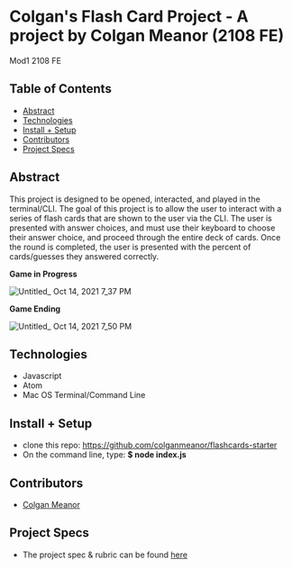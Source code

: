 
# Colgan's Flash Card Project - A project by Colgan Meanor (2108 FE)
Mod1 2108 FE

## Table of Contents
  - [Abstract](#abstract)
  - [Technologies](#technologies)
  - [Install + Setup](#set-up)
  - [Contributors](#contributors)
  - [Project Specs](#project-specs)

## Abstract
  This project is designed to be opened, interacted, and played in the terminal/CLI. The goal of this project is to allow the user to interact with a series of flash cards that are shown to the user via the CLI. The user is presented with answer choices, and must use their keyboard to choose their answer choice, and proceed through the entire deck of cards. Once the round is completed, the user is presented with the percent of cards/guesses they answered correctly. 
  
 **Game in Progress**
 
![Untitled_ Oct 14, 2021 7_37 PM](https://user-images.githubusercontent.com/87510749/137414242-d51f506b-4369-4ed8-a025-39165ea762b9.gif)

**Game Ending**

![Untitled_ Oct 14, 2021 7_50 PM](https://user-images.githubusercontent.com/87510749/137415197-e19d9d1f-0301-465c-be2c-3b6190ab27ff.gif)


## Technologies
  - Javascript
  - Atom
  - Mac OS Terminal/Command Line


## Install + Setup
  - clone this repo: https://github.com/colganmeanor/flashcards-starter
  - On the command line, type: **$ node index.js**

## Contributors
  - [Colgan Meanor](https://github.com/colganmeanor)


## Project Specs
  - The project spec & rubric can be found [here](https://frontend.turing.edu/projects/flash-cards.html)
